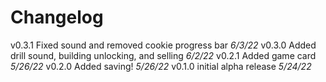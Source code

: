 # Changelog

v0.3.1 Fixed sound and removed cookie progress bar _6/3/22_
v0.3.0 Added drill sound, building unlocking, and selling _6/2/22_
v0.2.1 Added game card _5/26/22_
v0.2.0 Added saving! _5/26/22_
v0.1.0 initial alpha release _5/24/22_
